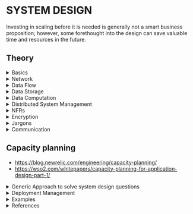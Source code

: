 # SYSTEM DESIGN

Investing in scaling before it is needed is generally not a smart business proposition; however, some forethought into the design can save valuable time and resources in the future.

## Theory

<details>
<summary> Basics
</summary>

### System Design Basics

- https://www.youtube.com/watch?v=uaD8ugY9C_c : How to prepare for System Design Interview | 4 Essential Tips

- https://www.cronj.com/blog/system-designing-basics/ : system design basics

- https://coursehunters.online/t/educative-io-design-gurus-grokking-the-system-design-interview-part-5/584 : Detailed overview of all the jargons   

- https://www.freecodecamp.org/news/systems-design-for-interviews/amp/

- https://lethain.com/introduction-to-architecting-systems-for-scale/

- https://github.com/donnemartin/system-design-primer#system-design-topics-start-here : system design prep github page, by a FB SE (*****)

- https://tianpan.co/notes/2016-02-13-crack-the-system-design-interview : Crack the System Design Interview




### Key Characteristics of Distributed Systems

- https://www.youtube.com/watch?v=Y6Ev8GIlbxc : Distributed Systems in One Lesson by Tim Berglund

- https://learning.oreilly.com/videos/distributed-systems-in/9781491924914 : Distributed Systems in One Lesson

#### Scaling

- http://highscalability.com/blog/2010/12/1/8-commonly-used-scalable-system-design-patterns.html

- http://highscalability.com/blog/2010/11/24/great-introductory-video-on-scalability-from-harvard-compute.html

- https://www.lecloud.net/search/scalability

- http://highscalability.com/blog/2012/9/19/the-4-building-blocks-of-architecting-systems-for-scale.html

- https://www.youtube.com/watch?v=-W9F__D3oY4 : CS75 (Summer 2012) Lecture 9 Scalability Harvard Web Development David Malan



</details>

<details>
<summary> Network
</summary>

### OSI Model

- https://www.youtube.com/watch?v=vv4y_uOneC0

### Content Delivery Network
A CDN is a third-party service that acts like a cache for your servers. Sometimes, web applications can be slow for users in a particular region if your servers are located only in another region. A CDN has servers all around the world, meaning that the latency to a CDN's servers will almost always be far better than the latency to your servers. Two of the most popular CDNs are Cloudflare and Google Cloud CDN.

- https://www.youtube.com/watch?v=Bsq5cKkS33I : What is a Content Delivery Network (CDN)?



### DNS
Short for Domain Name System, it describes the entities and protocols involved in the translation from domain names to IP Addresses. Typically, machines make a DNS query to a well known entity which is responsible for returning the IP address (or multiple ones) of the requested domain name in the response.

- https://www.youtube.com/watch?v=JkEYOt08-rU : DNS (Domain Name System) - Explained , Types of Domain Name Servers | How DNS works | TechTerms

- https://www.youtube.com/watch?v=dh406O2v_1c : What happens when type google.com into your browser address box and hit enter?


### DMZ

- https://www.youtube.com/watch?v=dqlzQXo1wqo

In computer networks, a DMZ (demilitarized zone), also sometimes known as a perimeter network or a screened subnetwork, is a physical or logical subnet that separates an internal local area network (LAN) from other untrusted networks -- usually the internet. External-facing servers, resources and services are located in the DMZ. Therefore, they are accessible from the internet, but the rest of the internal LAN remains unreachable. This provides an additional layer of security to the LAN as it restricts a hacker's ability to directly access internal servers and data via the internet.

Any service provided to users on the public internet should be placed in the DMZ network. Some of the most common of these services include web servers and proxy servers, as well as servers for email, domain name system (DNS), File Transfer Protocol (FTP) and voice over IP (VoIP).

### NAT

- https://www.youtube.com/watch?v=FTUV0t6JaDA

Network Address Translation (NAT) is the process where a network device, usually a firewall, assigns a public address to a computer (or group of computers) inside a private network. The main use of NAT is to limit the number of public IP addresses an organization or company must use, for both economy and security purposes.

The most common form of network translation involves a large private network using addresses in a private range (10.0.0.0 to 10.255.255.255, 172.16.0.0 to 172.31.255.255, or 192.168.0 0 to 192.168.255.255). The private addressing scheme works well for computers that only have to access resources inside the network, like workstations needing access to file servers and printers. Routers inside the private network can route traffic between private addresses with no trouble. However, to access resources outside the network, like the Internet, these computers have to have a public address in order for responses to their requests to return to them. This is where NAT comes into play.

- https://whatismyipaddress.com/nat

</details>


<details>
<summary> Data Flow
</summary>

### Load Balancing

A type of reverse proxy that distributes traffic across servers. Load balancers can be found in many parts of a system, from the DNS layer all the way to the database layer.

- https://www.youtube.com/watch?v=7LMaAVwZE2c : Load Balancing | What are Load Balancers?

- https://www.educative.io/courses/grokking-the-system-design-interview/3jEwl04BL7Q 

#### Algos
- https://www.youtube.com/watch?v=iqOTT7_7qXY

- Round Robin
- weighted round robin : u have to provide the weight of each server
- Least connections
- Weighted Least connections
- Random

#### L3

- To distribute between different data centres.

#### L4
- https://www.nginx.com/resources/glossary/layer-4-load-balancing/

- For Internet traffic specifically, a Layer 4 load balancer bases the load-balancing decision on the source and destination IP addresses and ports recorded in the packet header, without considering the contents of the packet.

#### L7
- Layer 7 load balancers base their routing decisions on various characteristics of the HTTP header and on the actual contents of the message, such as the URL, the type of data (text, video, graphics), or information in a cookie.
- They serve as reverse proxy

- https://www.nginx.com/resources/glossary/layer-7-load-balancing/


#### Two-Tier Load Balancing Scheme

### Proxies

#### Forward Proxy

A server that sits between a client and servers and acts on behalf of the client, typically used to mask the client's identity (IP address). Note that forward proxies are often referred to as just proxies.

- https://www.youtube.com/watch?v=ozhe__GdWC8&t=241s : Proxy vs. Reverse Proxy (Explained by Example)


#### Reverse Proxy
A server that sits between clients and servers and acts on behalf of the servers, typically used for logging, load balancing, or caching.

In computer networks, a reverse proxy is a type of proxy server that retrieves resources on behalf of a client from one or more servers. These resources are then returned to the client, appearing as if they originated from the proxy server itself. Unlike a forward proxy, which is an intermediary for its associated clients to contact any server, a reverse proxy is an intermediary for its associated servers to be contacted by any client. In other words, a proxy acts on behalf of the client(s), while a reverse proxy acts on behalf of the server(s).


- https://www.youtube.com/watch?v=S8J2fkN2FeI : Load Balancer vs Reverse Proxy (Explained by Example)


### API Gateway 

- https://microservices.io/patterns/apigateway.html
- https://www.youtube.com/watch?v=vHQqQBYJtLI

**Functionalities provided by API Gateway**

- Security : Authentication & Authorization
- Routing
- Protocol Translation
- Audit

- It acts as the single entryway into a system allowing multiple APIs or microservices to act cohesively and provide a uniform experience to the user. 
- The most important role the API gateway plays is ensuring reliable processing of every API call.

![API GW](https://github.com/himkak/notes/blob/master/SystemDesign/ApiGw.png)

**Problems it solves**
- How to support different clients
	- Different clients need different data
	- Network performance is different for different types of clients
- The number of service instances and their locations (host+port) changes dynamically
- Services might use a diverse set of protocols, some of which might not be web friendly

**Solution**
- Translates from a “standard” public web-friendly API protocol to whatever protocols are used internally
- Simplifies the client by moving logic for calling multiple services from the client to API gateway
- Insulates the clients from how the application is partitioned into microservices
- Insulates the clients from the problem of determining the locations of service instances
- Provides the optimal API for each client

#### ZUUL API GATEWAY

- https://www.youtube.com/watch?v=sPgwbt7iREk


### Streaming
In networking, it usually refers to the act of continuously getting a feed of information from a server by keeping an open connection between the two machines or processes.




</details>

<details>
<summary> Data Storage
</summary>

# Data Storage

### SAN

A Storage Area Network (SAN) is a specialized, high-speed network that provides block-level network access to storage. SANs are typically composed of hosts, switches, storage elements, and storage devices that are interconnected using a variety of technologies, topologies, and protocols. SANs may also span multiple sites.

A SAN presents storage devices to a host such that the storage appears to be locally attached. This simplified presentation of storage to a host is accomplished through the use of different types of virtualization.

### SSD & HD

https://www.crucial.com/articles/about-ssd/ssd-vs-hdd#

- ssd : Solid State Drive

## Relational DB

### Federation

Federation (or functional partitioning) splits up databases by function. For example, instead of a single, monolithic database, you could have three databases: forums, users, and products, resulting in less read and write traffic to each database and therefore less replication lag. Smaller databases result in more data that can fit in memory, which in turn results in more cache hits due to improved cache locality. With no single central master serializing writes you can write in parallel, increasing throughput.

### Indexes

### Redundancy and Replication

### SQL vs. NoSQL

### CAP Theorem
Stands for Consistency, Availability, Partition tolerance. In a nutshell, this theorem states that any distributed system can only achieve 2 of these 3 properties. Furthermore, since almost all useful systems do have network-partition tolerance, it's generally boiled down to: Consistency vs. Availability; pick one.

One thing to keep in mind is that some levels of consistency are still achievable with high availability, but strong consistency is much harder.


http://ksat.me/a-plain-english-introduction-to-cap-theorem in layman terms by comparing with real world

- https://codahale.com/you-cant-sacrifice-partition-tolerance/

### PACELC

- https://pusher.com/sessions/meetup/the-realtime-guild/realtime-ish-shared-state-latency-vs-consistency 
- https://pbs.twimg.com/media/D850vcJUIAA1Ygy.jpg 

### Sharding Relational DB

- https://www.citusdata.com/blog/2017/08/09/principles-of-sharding-for-relational-databases/


## NoSql DBs

- https://www.youtube.com/watch?v=qI_g07C_Q5I


### Consistent Hashing  

Problem : In a distributed system, when we add or remove servers. If we use hashing, hasd-code to identify the server, the hash-code of all the data will change, when we add or remove server.

A type of hashing that minimizes the number of keys that need to be remapped when a hash table gets resized. It's often used by load balancers to distribute traffic to servers; it minimizes the number of requests that get forwarded to different servers when new servers are added or when existing servers are brought down.

- https://www.youtube.com/watch?v=tHEyzVbl4bg

- https://www.youtube.com/watch?v=UU_JG8Uujvo 

- https://www.toptal.com/big-data/consistent-hashing   

- https://www.ably.io/blog/implementing-efficient-consistent-hashing   

- https://www.youtube.com/watch?v=QWeO2OB40VY&list=PLq9MXGH7Fkt-2j8wwR2hUeTlSoFiGQDsJ&index=5&t=13s

- https://en.wikipedia.org/wiki/Category:Hashing

- https://www.youtube.com/watch?v=apHAqUG3Pi8

- https://medium.com/system-design-blog/consistent-hashing-b9134c8a9062

- http://tom-e-white.com/2007/11/consistent-hashing.html : also contains sample implementation, using TreeMap

- https://www.ably.io/blog/implementing-efficient-consistent-hashing/


### Caching 

#### Redis

- https://github.com/himkak/notes/tree/master/Redis 

#### Cache Eviction Policy

##### LRU
The backing data structure is : HashMap for get, put and delete in O(1), backed by doubly linked list to maintain the priority order to identify the least recently used entity.
- https://www.youtube.com/watch?v=DUbEgNw-F9c (video)(Bit of distributed cache more of LRU)
- https://www.youtube.com/watch?v=S6IfqDXWa10&t=585s (video)
- https://www.learn4master.com/data-structures/hashtable/leetcode-lru-cache-solution-in-java (Implementation in java)
- https://www.quora.com/How-are-linked-lists-good-for-LRU-caches
##### TTL

#### Distributed Cache

**MemCached**


### Data Partitioning


#### Cassandra
- https://github.com/himkak/notes/blob/master/DB/cassandra/Cassandra.md

- https://docs.datastax.com/en/archived/cassandra/3.0/cassandra/architecture/archTOC.html

#### HBase

- good for big data (TBs or PBs)
- good for random reads and writes

- https://www.youtube.com/watch?v=hs8QnQvwyCM
- https://www.youtube.com/watch?v=2Ci_QxJ1kiE
- https://www.youtube.com/watch?v=VRD775iqAko

### Graph DB

- Alternative to rest or replacament of REST
- provides bi-directional streaming
- 

#### Neo4j

- https://neo4j.com/graphacademy/online-training/introduction-to-neo4j/part-1/


### Time series Database

**Key features**
- Data is immutable. Once the data is inserted, it will not be changed
- Query is done on time range. In comparison to relational db where query is done on match basis (which might be using indexes). So relational DB doesnt fits well for managing time series database.
- Every row in timeseries DB represents a time window

- https://www.youtube.com/watch?v=HB9bG3Qcvq8 : What is a Time Series Database?
- https://www.youtube.com/watch?v=SgD3RD2Shg4 : Time Series Databases in the Upside-down Internet 

- 

### Event Store
- Databse optimized for storing events

### Comparison of Databases

- https://www.youtube.com/watch?v=QlqylUeqeis : Cassandra vs MongoDB vs HBase | Difference Between Popular NoSQL Databases | Edureka

- https://www.youtube.com/watch?v=v5e_PasMdXc : How to Choose the Right Database? - MongoDB, Cassandra, MySQL, HBase - Frank Kane
	- If I have huge amount of data and want to scale in future, then go for NoSql
	- If My Data is not very much organized, then Go for NoSql.
	
![Which DB to prefer](https://github.com/himkak/notes/blob/master/SystemDesign/WhichDbToPrefer.png)

- https://www.youtube.com/watch?v=KWOSGVtHWqA : AWS re:Invent 2017: [REPEAT] Which Database to Use When? (DAT310-R)

#### Which Database to use when
- Points to be considered:
	- shape
		- row store : RDBMS
		- column store : cassandra
		- key-value store : redis
		- Document store : Mongo
		- Graph store
		- Time series store
		- unstructured store
	- size
		- Is the size of data bounded(if the size of data has limits) or unbounded(if the size of data has no limits)
		- Is the data partitionable or monolithic 
	- compute
		- compute functions
		- throughput, latency, change rate, rate of ingestion
	- Do you need managed DB service or are you going to manage it by yourself
	- is the data transactional
	

### Polyglot persistence
- Polyglot persistence is the concept of using different data storage technologies to handle different data storage needs within a given enterprise and even software application.

#### Points to be considered to decide the Database

- shape

![Data shape](https://github.com/himkak/notes/blob/master/SystemDesign/DB_Consideration_Shape.PNG)

- size

![Data size](https://github.com/himkak/notes/blob/master/SystemDesign/DB_Consideration_Size.PNG)

- computational requirements for the data

![Data compute](https://github.com/himkak/notes/blob/master/SystemDesign/DB_Consideration_Compute.PNG)

- 
![DB types with behaviour](https://github.com/himkak/notes/blob/master/SystemDesign/DbTypesWithBehaviour.PNG)

- 
![Relational DBs behaviour](https://github.com/himkak/notes/blob/master/SystemDesign/RelationalDbsBehaviour.PNG)

### Database Lock

### Searching

- https://www.youtube.com/watch?v=KyCYyoGusqs

#### Inverted / reverese index
- https://www.geeksforgeeks.org/inverted-index/

#### Elastic Search

- uses apache lucene

### Transations

#### Relational DB

##### ACID Transaction 
A type of database transaction that has four important properties:

**Atomicity**: The operations that constitute the transaction will either all succeed or all fail. There is no in-between state.  
**Consistency**: The transaction cannot bring the database to an invalid state. After the transaction is committed or rolled back, the rules for each record will still apply, and all future transactions will see the effect of the transaction. Also named Strong Consistency.  
**Isolation**: The execution of multiple transactions concurrently will have the same effect as if they had been executed sequentially.  
**Durability**: Any committed transaction is written to non-volatile storage. It will not be undone by a crash, power loss, or network partition.  



#### Distributed Transactions


#### 2 Phase Commit

- https://codahale.com/you-cant-sacrifice-partition-tolerance/

- https://stackoverflow.com/questions/7389382/two-phase-commit

### OLAP

### OLTP

### Sharding
Sometimes called data partitioning, sharding is the act of splitting a database into two or more pieces called shards and is typically done to increase the throughput of your database. Popular sharding strategies include:

Sharding based on a client's region
Sharding based on the type of data (e.g: user data gets stored in one shard, payments data gets stored in another shard)
Sharding based on the hash of a column (only for structured data)

### AWS S3

</details>

<details>
<summary> Data Computation
</summary>

### MapReduce
A popular framework for data processing at a very large scale by splitting the work into as many sub-tasks as needed and processing those in parallel on a big cluster of machines. It is comprised of 2 main steps: Map and Reduce. The map step takes the input and its output will further get passed onto reducers. The output of the reducers get concatenated into the final result.

### Async processing

</details>


<details>
<summary> Distributed System Management
</summary>

# Distributed System Management

### Leader Election
The process by which nodes in a cluster (for instance, servers in a set of servers) elect a so-called "leader" amongst them, responsible for the primary operations of the service that these nodes support. When correctly implemented, leader election guarantees that all nodes in the cluster know which one is the leader at any given time and can elect a new leader if the leader dies for whatever reason.

### Consensus Algorithm
A type of complex algorithms used to have multiple entities agree on a single data value, like who the "leader" is amongst a group of machines. Two popular consensus algorithms are Paxos and Raft.

### ZooKeeper
ZooKeeper is a strongly consistent, highly available key-value store. It's often used to store important configuration or to perform leader election.



</details>

<details>
<summary> NFRs
</summary>

# NFRs

### Monitoring 

#### APIs 

### Fault tolerant 

### Latency
The time it takes for a certain operation to complete in a system. Most often this measure is a time duration, like milliseconds or seconds. 



</details>




<details>
<summary> Encryption
</summary>

## Encryption

### SHA
Short for "Secure Hash Algorithms", the SHA is a collection of cryptographic hash functions used in the industry. These days, SHA-3 is a popular choice to use in a system.


</details>


<details>
<summary> Jargons
</summary>

### SLA
Short for "service-level agreement", an SLA is a collection of guarantees given to a customer by a service provider. SLAs typically make guarantees on a system's availability, amongst other things. SLAs are made up of one or multiple SLOs.

### SLO
Short for "service-level objective", an SLO is a guarantee given to a customer by a service provider. SLOs typically make guarantees on a system's availability, amongst other things. SLOs constitute an SLA.

</details>


<details>
<summary> Communication
</summary>

### Long-Polling vs WebSockets vs Server-Sent Events

- https://www.educative.io/courses/grokking-the-system-design-interview/gx7wZzWn5Vj

### Polling
The act of fetching a resource or piece of data regularly at an interval to make sure your data is not too stale.


#### JMS 	

### Eventing System


### Kafka

- https://github.com/himkak/notes/tree/master/Kafka 


### HTTP Security Authentication Authorization

- https://app.pluralsight.com/library/courses/oauth2-json-web-tokens-openid-connect-introduction/table-of-contents?aid=7010a000002BWq6AAG : oauth2, jwt, openId

- https://app.pluralsight.com/library/courses/web-security-owasp-top10-big-picture/table-of-contents : owasp top 10

#### JWT
https://www.youtube.com/watch?v=soGRyl9ztjI   (Introduction: what is session token, issues with session token and session-id, what is jwt token oh high level and how it solves the issue)  
https://www.youtube.com/watch?v=_XbXkVdoG_0    (JWT structure)   

#### OAUTH  
Used to access a resource via service on behalf of the owner of the resource.  
https://www.youtube.com/watch?v=3pZ3Nh8tgTE   


### HTTP

- https://app.pluralsight.com/library/courses/xhttp-fund/table-of-contents

#### Methods

An **idempotent** HTTP method is a HTTP method that can be called many times without different outcomes. It would not matter if the method is called only once, or ten times over. The result should be the same. 


**POST**

The HTTP POST method sends data to the server. The type of the body of the request is indicated by the Content-Type header.

The difference between PUT and POST is that PUT is idempotent: calling it once or several times successively has the same effect (that is no side effect), where successive identical POST may have additional effects, like passing an order several times.

**PUT**

The HTTP PUT request method creates a new resource or replaces a representation of the target resource with the request payload.

The difference between PUT and POST is that **PUT is idempotent**: calling it once or several times successively has the same effect (that is no side effect), where successive identical POST may have additional effects, like passing an order several times.

Request has body :	Yes
Successful response has body "	No
Safe "	No
Idempotent :	Yes
Cacheable :	No
Allowed in HTML forms :	No

**PATCH**  
The HTTP PATCH request method applies partial modifications to a resource.
The HTTP PUT method only allows complete replacement of a document. Unlike PUT, PATCH is not idempotent, meaning successive identical patch requests may have different effects. 

Request has body :	Yes
Successful response has body :	Yes
Safe :	No
Idempotent : No
Cacheable :	No
Allowed in HTML forms :	No

https://developer.mozilla.org/en-US/docs/Web/HTTP/Methods/PATCH

#### REST

- https://app.pluralsight.com/library/courses/designing-restful-web-apis/table-of-contents : Designing RESTful Web APIs

**Richardson Maturity Model**
Level 0 - The swarm of POX : using HTTP as a transport system for remote interactions
Level 1 - Resources  
Level 2 - HTTP Verbs   
Level 3 - Hypermedia Controls  

![Rchardson Maturity Model](https://github.com/himkak/notes/blob/master/SystemDesign/Http_RichardsonMaturityModel.png)

- https://martinfowler.com/articles/richardsonMaturityModel.html

- https://restfulapi.net/resource-naming/

- https://pages.apigee.com/rs/351-WXY-166/images/Web-design-the-missing-link-ebook-2016-11.pdf

##### Rest Best practises

- Use nouns to represent resources
- Use forward slash (/) to indicate hierarchical relationships
- Do not use trailing forward slash (/) in URIs
- Use hyphens (-) to improve the readability of URIs
- Do not use underscores ( _ )
- Use lowercase letters in URIs
- Never use CRUD function names in URIs
- Use query component to filter URI collection
- resources archetype can be divided into 4 types :
	document : 
			A document resource is a singular concept that is akin to an object instance or database record
			Use “singular” name to denote document resource archetype.

				http://api.example.com/device-management/managed-devices/{device-id}
				http://api.example.com/user-management/users/{id}
				http://api.example.com/user-management/users/admin
	collection :
			A collection resource is a server-managed directory of resources.
			Use “plural” name to denote collection resource archetype.

			http://api.example.com/device-management/managed-devices
			http://api.example.com/user-management/users
			http://api.example.com/user-management/users/{id}/accounts
	store :
			A store is a client-managed resource repository. A store resource lets an API client put resources in, get them back out, and decide when to delete them
			Use “plural” name to denote store resource archetype.

			http://api.example.com/song-management/users/{id}/playlists
	controller :
			A controller resource models a procedural concept. Controller resources are like executable functions, with parameters and return values; inputs and outputs.
			Use “verb” to denote controller archetype.

			http://api.example.com/cart-management/users/{id}/cart/checkout
			http://api.example.com/song-management/users/{id}/playlist/play



### GRPC

- https://www.youtube.com/watch?v=X9N2MP7D6i0

### AVRO RPC

### TCP

### UDP

### WebSockets

- https://www.youtube.com/watch?v=i5OVcTdt_OU : What are WebSockets | How is it different from HTTP?


</details>


## Capacity planning
- https://blog.newrelic.com/engineering/capacity-planning/
- https://wso2.com/whitepapers/capacity-planning-for-application-design-part-1/




<details>
<summary> Generic Approach to solve system design questions
</summary>

## How to approach a problem

1. **Requirement Gathering**	:
	- Define the scope of the problem
	- Clarify and agree on the scope of the system
	- User cases (description of sequences of events that, taken together, lead to a system doing something useful)
		- Who is going to use it?
		- How are they going to use it?
	- Constraints
		- Mainly identify traffic and data handling constraints at scale.
		- Scale of the system such as requests per second, requests types, data written per second, data read per second)
		- Special system requirements such as multi-threading, read or write oriented.

2. **Identify the high level components**
	- Define their domain


2. **System interface definition** : Identify the APIs to be exposed		


3. **Back-of-the-envelope capacity estimation** : 		
		estimate the scale of the system you’re going to design.		
		How much storage would we need?		
		What network bandwidth usage are we expecting?		
		
		
4. **Defining the data model**
		Which database system should we use? Would NoSQL like Cassandra best fits our needs, or we should use MySQL-like solution.
		
5.	**Identify the data storage system**:  
		Points to be considered :  
			- If the data is for premanemnt storage or temporary ? If temporary then we can prefer any cache.  
			- If cache, what will be the eviction policy ?  
			- What data structure required to store the data ?  
			- What all operations will be performed on the data ?  
			- Amount of data  
			- Will data increase in future ? Is horizontal scalability required for the data to store ?  
			- What is the TPS to support  
			- How much latency is allowed  
			- Will reads be consistent or eventual consistent  
			- Availability ? is 100% availability of data required ?  
						
						
6. **High-level design**  
		Draw a block diagram with 5–6 boxes representing core components of your system. You should identify enough components that are needed to solve the actual problem from end-to-end.
7. **Detailed design for selected components**  
		- If we’ll be storing a huge amount of data, how should we partition our data to distribute it to multiple databases?  
		- How much and at which layer should we introduce cache to speed things up?  
		- What components need better load balancing?  
8. **Identifying and resolving bottlenecks**  
		- Is there any single point of failure in our system? What are we doing to mitigate it?  
		- Do we’ve enough replicas of the data so that if we lose a few servers, we can still serve our users?  
		- Similarly, do we’ve enough copies of different services running, such that a few failures will not cause total system shutdown?  
		- How are we monitoring the performance of our service? Do we get alerts whenever critical components fail or their performance degrades?  
		
### Points to take care while designing a distributed system
- fault tolerant

</details>

<details>
<summary> Deployment Management
</summary>

### Docker

### Kubernetes

### Jenkins

### AWS Lambda

### Canary Deployment

- https://www.youtube.com/watch?v=3IJ5ko8jSIA&list=WL&index=90

### Blue Green Deployment

### AB Testing

- https://www.youtube.com/watch?v=zFMgpxG-chM



</details>

<details>
<summary> Examples
</summary>


### design a short URL system 

- https://github.com/himkak/notes/blob/master/SystemDesign/tinyUrl.md

### Designing Typeahead Suggestion



### design chrome autocompletion

### Chat Applications 

- https://github.com/himkak/notes/blob/master/SystemDesign/WhatsApp.md

### Notification
- GCM (Google Cloud Messaging) server is used to send notification to apps
- XMPP protocol is used

### Video Streaming

#### Netflix

- https://github.com/himkak/notes/blob/master/SystemDesign/netflix.md

#### youtube

- http://blog.gainlo.co/index.php/2016/10/22/design-youtube-part/

- http://blog.gainlo.co/index.php/2016/11/04/design-youtube-part-ii/


### Ride Sharing like Uber

- https://www.youtube.com/watch?v=NOHQ15lwHKY : Uber System Design | Design Ride-Hailing Application | System Design Interview



### Social Media

#### facebook

- http://highscalability.com/blog/category/facebook

- http://highscalability.com/blog/2015/11/14/how-facebooks-safety-check-works.html

- http://highscalability.com/blog/2010/8/2/7-scaling-strategies-facebook-used-to-grow-to-500-million-us.html

#### Twitter

- Difficulty level : medium

- https://www.infoq.com/presentations/Twitter-Timeline-Scalability/ : Timeline 

- https://www.youtube.com/watch?v=wYk0xPP_P_8
- https://github.com/himkak/library/blob/master/system%20design/GrokkingTheSystemDesign_Educative_Designing%20Twitter.pdf
- http://highscalability.com/scaling-twitter-making-twitter-10000-percent-faster

- https://blog.twitter.com/engineering/en_us.html

 

#### Instagram

- https://www.youtube.com/watch?v=da7mdMz0g0g : Instagram System Design | Design Photo-Sharing Application | System Design Interview
- https://techtakshila.com/system-design-interview/chapter-1


### Ticket booking system

#### Expedia

#### MakeMyTrip

### TIme Series

#### FitBit

### E-Commerce

- http://blog.gainlo.co/index.php/2016/08/22/design-ecommerce-website-part/

- http://blog.gainlo.co/index.php/2016/08/28/design-ecommerce-website-part-ii/

#### Amazon

- http://highscalability.com/amazon-architecture





### Distributed cache

- https://www.youtube.com/watch?v=U3RkDLtS7uY

### Web Crawler

- https://github.com/donnemartin/system-design-primer/tree/master/solutions/system_design/web_crawler
- http://blog.gainlo.co/index.php/2016/06/29/build-web-crawler/
- http://blog.gainlo.co/index.php/2016/06/29/build-web-crawler/
- http://infolab.stanford.edu/~olston/publications/crawling_survey.pdf
- https://medium.com/@morefree7/design-a-distributed-web-crawler-f67a8ebb8336

- https://github.com/himkak/library/blob/master/system%20design/GrokkingTheSystemDesign_Educative_Designing%20a%20Web%20Crawler.pdf
- https://www.youtube.com/watch?v=BKZxZwUgL3Y
- https://medium.com/@morefree7/design-a-distributed-web-crawler-f67a8ebb8336

### Search Engine

#### Google

- http://highscalability.com/google-architecture

- https://www.youtube.com/watch?v=KyCYyoGusqs


### key value store

- http://blog.gainlo.co/index.php/2016/06/14/design-a-key-value-store-part-i/
- http://blog.gainlo.co/index.php/2016/06/21/design-key-value-store-part-ii/

### Garbage collection system

- http://blog.gainlo.co/index.php/2016/07/25/design-a-garbage-collection-system-part-i/

- http://blog.gainlo.co/index.php/2016/08/08/design-garbage-collection-system-part-ii/

### Dropbox

- http://blog.gainlo.co/index.php/2016/09/12/dropbox-interview-design-hit-counter/

### Rate limiting

- https://www.ably.io/blog/distributed-rate-limiting-scale-your-platform/
	
	
### Auto Suggest System

- use trie data structure. Every suggestion node will also have score and we will show the result sorted.
- To improvize it, save the suggestions in each node
- To improvize more create a hashMap, with prefix <-> suggestions
- https://www.youtube.com/watch?v=xrYTjaK5QVM

</details>




<details>
<summary> References
</summary>



## References:

- https://drive.google.com/drive/folders/1OOM9DvWK3uWrlC-itxycbYroDS439Fhv : system design from algo-expert...
- https://drive.google.com/drive/u/0/folders/1nDXkIzCQ1KQ2DnovRqSkMOTwmLzXA5iX : system design foundation...

- https://github.com/donnemartin/system-design-primer/tree/master/solutions/object_oriented_design : sample oops problem

- https://github.com/donnemartin/system-design-primer/tree/master/solutions/system_design : sample system design problems

- https://www.pramp.com/ : practise system design questions with mock interview

- https://hackernoon.com/anatomy-of-a-system-design-interview-4cb57d75a53f  : high level steps to approach a problem   

- https://coursehunters.online/t/systems-design-fundamentals-glossary/2977 : Contains the glossary of the keywords used by architects    

- https://www.youtube.com/channel/UCn1XnDWhsLS5URXTi5wtFTA?view_as=subscriber : vidoes on designing system   

- https://github.com/binhnguyennus/awesome-scalability

- https://techtakshila.com/system-design/chapter-1



- https://medium.com/javarevisited/top-5-courses-to-learn-software-architecture-in-2020-best-of-lot-5d34ebc52e9



- https://www.coursera.org/learn/software-architecture?ranMID=40328&ranEAID=JVFxdTr9V80&ranSiteID=JVFxdTr9V80-w0sDNc1Z52m5QrxY66y1jg&siteID=JVFxdTr9V80-w0sDNc1Z52m5QrxY66y1jg&utm_content=10&utm_medium=partners&utm_source=linkshare&utm_campaign=JVFxdTr9V80 : Software Architecture

- https://app.pluralsight.com/library/courses/developer-to-architect/table-of-contents?aid=7010a000001xAKZAA2 : Developer to Architect

- https://www.developertoarchitect.com/ : developer to architect

- https://app.pluralsight.com/library/courses/clean-architecture-patterns-practices-principles/table-of-contents?aid=7010a000001xAKZAA2 : Clean Architecture: Patterns, Practices, and Principles

- https://www.quora.com/q/naiehxlhbpjhhons?q=system%20design

- http://highscalability.com/all-time-favorites/

### TODO

- https://learning.oreilly.com/videos/software-architecture-fundamentals/9781491901144

- https://www.coursera.org/specializations/software-design-architecture

- https://gist.github.com/vasanthk/485d1c25737e8e72759f : System Design Cheatsheet

- https://github.com/himkak/library/tree/master/system%20design : Grokking the system design

- https://hackernoon.com/10-tips-for-using-diagrams-to-ace-the-system-design-interview-906p3609 

- How to reach the numbers for NFRs

- https://www.notion.so/73e875fdfffd48f588d9e643afb16275?v=0c0dd4236ad3474daa9e905b025618a0 : Yogesh Notes

#### GCP

- https://learning.oreilly.com/videos/gcp-complete-google/9781788999519
- https://app.pluralsight.com/library/courses/google-cloud-platform-fundamentals/table-of-contents

#### AWS



### Google System Design Interview Prep Refs

- https://www.youtube.com/watch?v=Gg318hR5JY0 : Prepare for Your Google Interview: Systems Design


### Big organizations Engineering blogs

- https://dev.to/seattledataguy/11-of-the-best-engineering-blogs-2aah : 11 Of The Best Engineering Blogs To Inspire You

- https://developers.facebook.com/videos/


### Grokking the system design course

- https://coursehunters.online/t/educative-io-design-gurus-grokking-the-system-design-interview-part-1/579
- https://coursehunters.online/t/educative-io-design-gurus-grokking-the-system-design-interview-part-2/580
- https://coursehunters.online/t/educative-io-design-gurus-grokking-the-system-design-interview-part-3/581
- https://coursehunters.online/t/educative-io-design-gurus-grokking-the-system-design-interview-part-4/583
- https://coursehunters.online/t/educative-io-design-gurus-grokking-the-system-design-interview-part-5/584


### Overview of Realtime Streaming Protocols
- https://assets.ctfassets.net/3prze68gbwl1/5fKNVB8OWEC1pr7h96jnO3/d1ee79e160398554893158370269839c/overview-of-realtime-streaming-protocols.pdf

### GCP course in coursera

-  https://www.coursera.org/specializations/gcp-architecture?ranMID=40328&ranEAID=vedj0cWlu2Y&ranSiteID=vedj0cWlu2Y-8q8Xs1UPwqz6Z6XXL6MH1w&siteID=vedj0cWlu2Y-8q8Xs1UPwqz6Z6XXL6MH1w&utm_content=10&utm_medium=partners&utm_source=linkshare&utm_campaign=vedj0cWlu2Y

</details>
